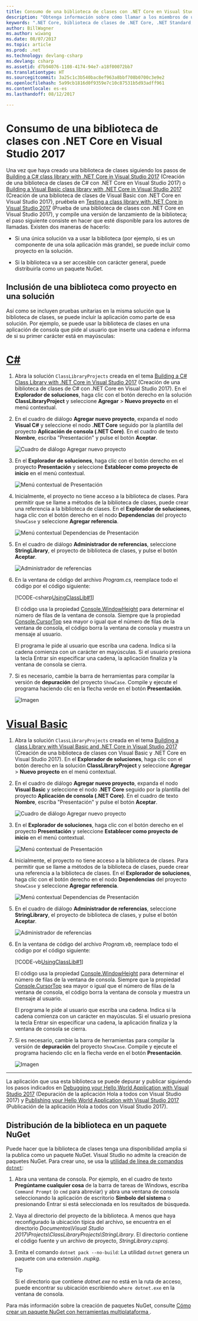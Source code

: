 ```yaml
---
title: Consumo de una biblioteca de clases con .NET Core en Visual Studio 2017
description: "Obtenga información sobre cómo llamar a los miembros de una biblioteca de clases con Visual Studio 2017."
keywords: ".NET Core, biblioteca de clases de .NET Core, .NET Standard, distribución de biblioteca de clases de .NET Standard"
author: BillWagner
ms.author: wiwang
ms.date: 08/07/2017
ms.topic: article
ms.prod: .net
ms.technology: devlang-csharp
ms.devlang: csharp
ms.assetid: d7b94076-1108-4174-94e7-a18f00072bb7
ms.translationtype: HT
ms.sourcegitcommit: 3a25c1c3b540bac8ef963a8bbf708b0700c3e9e2
ms.openlocfilehash: 5a99cb1816d0f9359e7c10c87531b5d93adff961
ms.contentlocale: es-es
ms.lasthandoff: 08/12/2017

---
```


# <a name="consuming-a-class-library-with-net-core-in-visual-studio-2017"></a>Consumo de una biblioteca de clases con .NET Core en Visual Studio 2017

Una vez que haya creado una biblioteca de clases siguiendo los pasos de [Building a C# class library with .NET Core in Visual Studio 2017](./library-with-visual-studio.md) (Creación de una biblioteca de clases de C# con .NET Core en Visual Studio 2017) o [Building a Visual Basic class library with .NET Core in Visual Studio 2017](vb-library-with-visual-studio.md) (Creación de una biblioteca de clases de Visual Basic con .NET Core en Visual Studio 2017), pruébela en [Testing a class library with .NET Core in Visual Studio 2017](testing-library-with-visual-studio.md) (Prueba de una biblioteca de clases con .NET Core en Visual Studio 2017), y compile una versión de lanzamiento de la biblioteca; el paso siguiente consiste en hacer que esté disponible para los autores de llamadas. Existen dos maneras de hacerlo:

* Si una única solución va a usar la biblioteca (por ejemplo, si es un componente de una sola aplicación más grande), se puede incluir como proyecto en la solución.

* Si la biblioteca va a ser accesible con carácter general, puede distribuirla como un paquete NuGet.

## <a name="including-a-library-as-a-project-in-a-solution"></a>Inclusión de una biblioteca como proyecto en una solución

Así como se incluyen pruebas unitarias en la misma solución que la biblioteca de clases, se puede incluir la aplicación como parte de esa solución. Por ejemplo, se puede usar la biblioteca de clases en una aplicación de consola que pide al usuario que inserte una cadena e informa de si su primer carácter está en mayúsculas:

# <a name="ctabcsharp"></a>[C#](#tab/csharp)
1. Abra la solución `ClassLibraryProjects` creada en el tema [Building a C# Class Library with .NET Core in Visual Studio 2017](./library-with-visual-studio.md) (Creación de una biblioteca de clases de C# con .NET Core en Visual Studio 2017). En el **Explorador de soluciones**, haga clic con el botón derecho en la solución **ClassLibraryProject** y seleccione **Agregar** > **Nuevo proyecto** en el menú contextual.

1. En el cuadro de diálogo **Agregar nuevo proyecto**, expanda el nodo **Visual C#** y seleccione el nodo **.NET Core** seguido por la plantilla del proyecto **Aplicación de consola (.NET Core)**. En el cuadro de texto **Nombre**, escriba "Presentación" y pulse el botón **Aceptar**.

   ![Cuadro de diálogo Agregar nuevo proyecto](./media/consuming-library-with-visual-studio/addnewproject.png)

1. En el **Explorador de soluciones**, haga clic con el botón derecho en el proyecto **Presentación** y seleccione **Establecer como proyecto de inicio** en el menú contextual. 

   ![Menú contextual de Presentación](./media/consuming-library-with-visual-studio/setstartupproject.png)

1. Inicialmente, el proyecto no tiene acceso a la biblioteca de clases. Para permitir que se llame a métodos de la biblioteca de clases, puede crear una referencia a la biblioteca de clases. En el **Explorador de soluciones**, haga clic con el botón derecho en el nodo **Dependencias** del proyecto `ShowCase` y seleccione **Agregar referencia**.

   ![Menú contextual Dependencias de Presentación](./media/consuming-library-with-visual-studio/addreference.png)

1. En el cuadro de diálogo **Administrador de referencias**, seleccione **StringLibrary**, el proyecto de biblioteca de clases, y pulse el botón **Aceptar**.

   ![Administrador de referencias](./media/consuming-library-with-visual-studio/referencemanager.png)

1. En la ventana de código del archivo *Program.cs*, reemplace todo el código por el código siguiente:

   [!CODE-csharp[UsingClassLib#1](../../../samples/snippets/csharp/getting_started/with_visual_studio_2017/showcase.cs)]

   El código usa la propiedad [Console.WindowHeight](xref:System.Console.WindowHeight) para determinar el número de filas de la ventana de consola. Siempre que la propiedad [Console.CursorTop](xref:System.Console.CursorTop) sea mayor o igual que el número de filas de la ventana de consola, el código borra la ventana de consola y muestra un mensaje al usuario.

   El programa le pide al usuario que escriba una cadena. Indica si la cadena comienza con un carácter en mayúsculas. Si el usuario presiona la tecla Entrar sin especificar una cadena, la aplicación finaliza y la ventana de consola se cierra.

1. Si es necesario, cambie la barra de herramientas para compilar la versión de **depuración** del proyecto `ShowCase`. Compile y ejecute el programa haciendo clic en la flecha verde en el botón **Presentación**.

   ![Imagen](./media/consuming-library-with-visual-studio/toolbar.png)
# <a name="visual-basictabvisual-basic"></a>[Visual Basic](#tab/visual-basic)
1. Abra la solución `ClassLibraryProjects` creada en el tema [Building a class Library with Visual Basic and .NET Core in Visual Studio 2017](vb-library-with-visual-studio.md) (Creación de una biblioteca de clases con Visual Basic y .NET Core en Visual Studio 2017). En el **Explorador de soluciones**, haga clic con el botón derecho en la solución **ClassLibraryProject** y seleccione **Agregar** > **Nuevo proyecto** en el menú contextual.

1. En el cuadro de diálogo **Agregar nuevo proyecto**, expanda el nodo **Visual Basic** y seleccione el nodo **.NET Core** seguido por la plantilla del proyecto **Aplicación de consola (.NET Core)**. En el cuadro de texto **Nombre**, escriba "Presentación" y pulse el botón **Aceptar**.

   ![Cuadro de diálogo Agregar nuevo proyecto](./media/consuming-library-with-visual-studio/vb-addnewproject.png)

1. En el **Explorador de soluciones**, haga clic con el botón derecho en el proyecto **Presentación** y seleccione **Establecer como proyecto de inicio** en el menú contextual. 

   ![Menú contextual de Presentación](./media/consuming-library-with-visual-studio/setstartupproject.png)

1. Inicialmente, el proyecto no tiene acceso a la biblioteca de clases. Para permitir que se llame a métodos de la biblioteca de clases, puede crear una referencia a la biblioteca de clases. En el **Explorador de soluciones**, haga clic con el botón derecho en el nodo **Dependencias** del proyecto `ShowCase` y seleccione **Agregar referencia**.

   ![Menú contextual Dependencias de Presentación](./media/consuming-library-with-visual-studio/addreference.png)

1. En el cuadro de diálogo **Administrador de referencias**, seleccione **StringLibrary**, el proyecto de biblioteca de clases, y pulse el botón **Aceptar**.

   ![Administrador de referencias](./media/consuming-library-with-visual-studio/referencemanager.png)

1. En la ventana de código del archivo *Program.vb*, reemplace todo el código por el código siguiente:

    [!CODE-vb[UsingClassLib#1](../../../samples/snippets/core/tutorials/vb-library-with-visual-studio/showcase.vb)]

   El código usa la propiedad [Console.WindowHeight](xref:System.Console.WindowHeight) para determinar el número de filas de la ventana de consola. Siempre que la propiedad [Console.CursorTop](xref:System.Console.CursorTop) sea mayor o igual que el número de filas de la ventana de consola, el código borra la ventana de consola y muestra un mensaje al usuario.

   El programa le pide al usuario que escriba una cadena. Indica si la cadena comienza con un carácter en mayúsculas. Si el usuario presiona la tecla Entrar sin especificar una cadena, la aplicación finaliza y la ventana de consola se cierra.

1. Si es necesario, cambie la barra de herramientas para compilar la versión de **depuración** del proyecto `ShowCase`. Compile y ejecute el programa haciendo clic en la flecha verde en el botón **Presentación**.

   ![Imagen](./media/consuming-library-with-visual-studio/toolbar.png)
---

La aplicación que usa esta biblioteca se puede depurar y publicar siguiendo los pasos indicados en [Debugging your Hello World Application with Visual Studio 2017](debugging-with-visual-studio.md) (Depuración de la aplicación Hola a todos con Visual Studio 2017) y [Publishing your Hello World Application with Visual Studio 2017](publishing-with-visual-studio.md) (Publicación de la aplicación Hola a todos con Visual Studio 2017).

## <a name="distributing-the-library-in-a-nuget-package"></a>Distribución de la biblioteca en un paquete NuGet

Puede hacer que la biblioteca de clases tenga una disponibilidad amplia si la publica como un paquete NuGet. Visual Studio no admite la creación de paquetes NuGet. Para crear uno, se usa la [utilidad de línea de comandos `dotnet`](../../core/tools/dotnet.md):

1. Abra una ventana de consola. Por ejemplo, en el cuadro de texto **Pregúntame cualquier cosa** de la barra de tareas de Windows, escriba `Command Prompt` (o `cmd` para abreviar) y abra una ventana de consola seleccionando la aplicación de escritorio **Símbolo del sistema** o presionando Entrar si está seleccionada en los resultados de búsqueda.

1. Vaya al directorio del proyecto de la biblioteca. A menos que haya reconfigurado la ubicación típica del archivo, se encuentra en el directorio *Documentos\Visual Studio 2017\Projects\ClassLibraryProjects\StringLibrary*. El directorio contiene el código fuente y un archivo de proyecto, *StringLibrary.csproj*.

1. Emita el comando `dotnet pack --no-build`: La utilidad `dotnet` genera un paquete con una extensión *.nupkg*.

   > [!TIP]
   > Si el directorio que contiene *dotnet.exe* no está en la ruta de acceso, puede encontrar su ubicación escribiendo `where dotnet.exe` en la ventana de consola.

Para más información sobre la creación de paquetes NuGet, consulte [Cómo crear un paquete NuGet con herramientas multiplataforma ](../../core/deploying/creating-nuget-packages.md).

